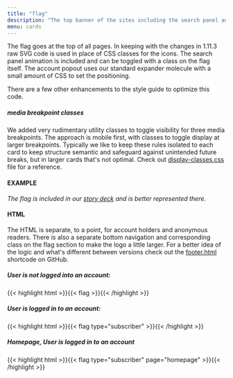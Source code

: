 ```yaml
---
title: "flag"
description: "The top banner of the sites including the search panel and account popout"
menu: cards 
---
```


The flag goes at the top of all pages. In keeping with the changes in 1.11.3 raw SVG code is used in place of CSS classes for the icons. The search panel animation is included and can be toggled with a class on the flag itself. The account popout uses our standard expander molecule with a small amount of CSS to set the positioning.

There are a few other enhancements to the style guide to optimize this code.

##### media breakpoint classes

We added very rudimentary utility classes to toggle visibility for three media breakpoints. The approach is mobile first, with classes to toggle display at larger breakpoints. Typically we like to keep these rules isolated to each card to keep structure semantic and safeguard against unintended future breaks, but in larger cards that's not optimal. Check out [display-classes.css](/css/decks/display-classes.css) file for a reference.

#### EXAMPLE

*The flag is included in our [story deck](../decks/story/) and is better represented there.*

#### HTML

The HTML is separate, to a point, for account holders and anonymous readers. There is also a separate bottom navigation and corresponding class on the flag section to make the logo a little larger. For a better idea of the logic and what's different between versions check out the [footer.html](https://github.com/mcclatchy/design/blob/master/layouts/shortcodes/flag.html) shortcode on GitHub.

##### User is not logged into an account:

{{< highlight html >}}{{< flag >}}{{< /highlight >}}

##### User is logged in to an account:

{{< highlight html >}}{{< flag type="subscriber" >}}{{< /highlight >}}

##### Homepage, User is logged in to an account

{{< highlight html >}}{{< flag type="subscriber" page="homepage" >}}{{< /highlight >}}
